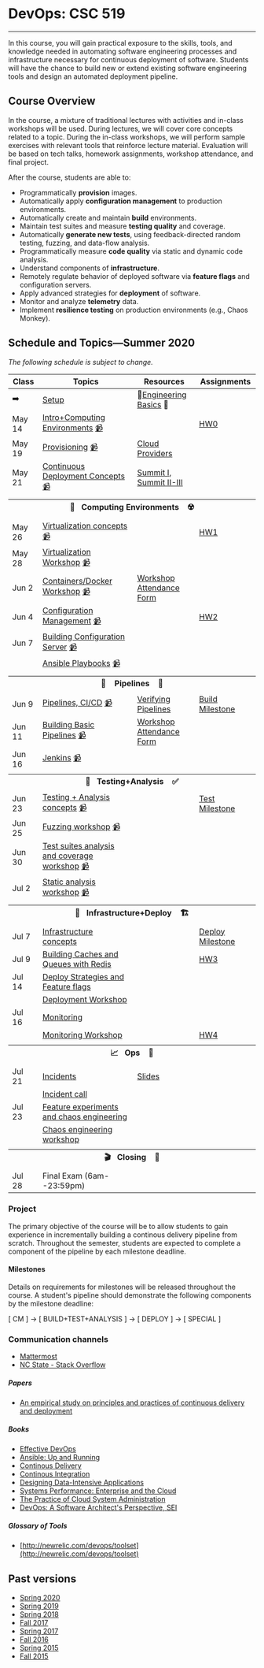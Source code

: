 # DevOps: CSC 519
-------------------------

In this course, you will gain practical exposure to the skills, tools, and knowledge needed in automating software engineering processes and infrastructure necessary for continuous deployment of software. Students will have the chance to build new or extend existing software engineering tools and design an automated deployment pipeline.

## Course Overview

In the course, a mixture of traditional lectures with activities and in-class workshops will be used.  During lectures, we will cover core concepts related to a topic. During the in-class workshops, we will perform sample exercises with relevant tools that reinforce lecture material.  Evaluation will be based on tech talks, homework assignments, workshop attendance, and final project.

After the course, students are able to:

* Programmatically **provision** images.
* Automatically apply **configuration management** to production environments.
* Automatically create and maintain **build** environments.
* Maintain test suites and measure **testing quality** and coverage.
* Automatically **generate new tests**, using feedback-directed random testing, fuzzing, and data-flow analysis.
* Programmatically measure **code quality** via static and dynamic code analysis.
* Understand components of **infrastructure**.
* Remotely regulate behavior of deployed software via **feature flags** and configuration servers.
* Apply advanced strategies for **deployment** of software.
* Monitor and analyze **telemetry** data.
* Implement **resilience testing** on production environments (e.g., Chaos Monkey).

## Schedule and Topics—Summer 2020

*The following schedule is subject to change.*
<!-- 
May 14 Intro (HW0)
May 19 
May 21

May 26 Computing Environments  (HW1)
May 28
Jun 2
Jun 4   

Jun 9 Pipelines  (M1) HW2 
Jun 11
Jun 16 
Jun 18

Jun 23 Test (M2) HW3
Jun 25 
Jun 30
Jul 2

Jul 7  Deploy (M3) HW4
Jul 9
Jul 14
Jul 16 

Jul 21 Ops 
Jul 23

Jul 28 Exam -->

| Class    | Topics                           |  Resources | Assignments       |
|----------|----------------------------------|------------| ----------------  |
|  ➡️       | [Setup](Boot.md)             | 🥾[Engineering Basics](https://github.com/chrisparnin/EngineeringBasics) 🥾
| May 14    | [Intro+Computing Environments](https://docs.google.com/presentation/d/16PWFvEY_qVIbL1FsOgCATIsY-FgUiBaXhw2C1s1anQA/edit) [📹](https://drive.google.com/open?id=1IEpTf-HHyJS88R81Mf8kzqy_5WnUJWKO) | | [HW0](HW/HW0-Provision.md)
| May 19    | [Provisioning](https://github.com/CSC-DevOps/Provision) [📹](https://drive.google.com/open?id=1gG7lI3gZgWwA7l6-zfJj1U2xT1FwYBZP) | [Cloud Providers](HW/Cloud-Providers.md) |  
| May 21  | [Continuous Deployment Concepts](https://docs.google.com/presentation/d/1w5QnWQUciQAq-NA12AI14gv6evv6oONnljcPCF29JDY/edit#slide=id.g6d986c4882_1_0) [📹](https://drive.google.com/open?id=1SQ5jM1jeh7i2My79Ee-oNCaGG8UT2J8L) | [Summit I](https://github.com/CSC-DevOps/Course/blob/master/Readings/AdagesI.pdf), [Summit II-III](https://github.com/CSC-DevOps/Course/blob/master/Readings/CACM_DevOps.pdf)  | 
| <tr><th colspan=4> 🧱&nbsp;&nbsp;&nbsp;Computing Environments&nbsp;&nbsp;&nbsp; ☢️</th></tr> |
| May 26   | [Virtualization concepts](https://docs.google.com/presentation/d/1VdSRYFxTFvdJvxq4JZMn7itdYJjiutrpj525Kw2JX-U/edit) [📹](https://mediasite.wolfware.ncsu.edu/online/Play/b75724be3a13485fab48caaaea3b1a141d?catalog=c18556b27d6a4b26a9c4a347c82866b121) | | [HW1](HW/HW1-V.md)
| May 28   | [Virtualization Workshop](https://github.com/CSC-DevOps/VM) [📹](https://mediasite.wolfware.ncsu.edu/online/Play/84517d0f60e448f5ae802678e1d2fb521d?catalog=c18556b27d6a4b26a9c4a347c82866b121)
| Jun 2  | [Containers/Docker Workshop](https://github.com/CSC-DevOps/Containers) [📹](https://mediasite.wolfware.ncsu.edu/online/Play/3a54fcfa8c964f9aac3636849b3df4311d?catalog=c18556b27d6a4b26a9c4a347c82866b121) | [Workshop Attendance Form](https://docs.google.com/forms/d/1sLlFKPmQiygpLq1uA9ah3J2WWUrqXMoR-wK1FMfJcrU/edit)
| Jun 4  | [Configuration Management](https://docs.google.com/presentation/d/1i18CWaZaiBBWPlT71iOuEPYYaZcK1VMvtdynwCLAVU0/edit#slide=id.g6e582f9f77_0_0) [📹](https://mediasite.wolfware.ncsu.edu/online/Play/d6d0b51977164698a52e8acf8a0d197e1d?catalog=c18556b27d6a4b26a9c4a347c82866b121) | | [HW2](HW/HW2-mm.md)
| Jun 7   | [Building Configuration Server](https://github.com/CSC-DevOps/CM) [📹](https://mediasite.wolfware.ncsu.edu/online/Play/1ecc2a2701d8410cb1e1be67279419b31d?catalog=c18556b27d6a4b26a9c4a347c82866b121) | | 
|   | [Ansible Playbooks](https://github.com/CSC-DevOps/CM/blob/master/Playbooks.md) [📹](https://mediasite.wolfware.ncsu.edu/online/Play/08874911d6d54ecb9455ca3bda5997891d?catalog=c18556b27d6a4b26a9c4a347c82866b121)
| <tr><th colspan=4> 🚰 &nbsp;&nbsp;&nbsp;Pipelines&nbsp;&nbsp;&nbsp; 🚀</th></tr> |
| Jun 9   | [Pipelines, CI/CD](https://docs.google.com/presentation/d/1vEp14SgKc0hC4-RrjZ1rzFMgK2kr3W7p70ra5_sUOUY/edit) [📹](https://mediasite.wolfware.ncsu.edu/online/Play/10dabcb531c04b0592c511f14abb6cdb1d?catalog=c18556b27d6a4b26a9c4a347c82866b121) | [Verifying Pipelines](Readings/DesirableProperties.pdf)   | [Build Milestone](Project/Pipeline1.md)
| Jun 11   | [Building Basic Pipelines](https://github.com/CSC-DevOps/Pipelines) [📹](https://mediasite.wolfware.ncsu.edu/online/Play/7d49600376d6428ba904b788b6358ce31d?catalog=c18556b27d6a4b26a9c4a347c82866b121) | [Workshop Attendance Form](https://docs.google.com/forms/d/e/1FAIpQLSexYYV6KYOuPfnZRDXxvXGphjBZfz82EWP_QZLoPtPT-hVTtg/viewform?usp=sf_link)
| Jun 16   | [Jenkins](https://docs.google.com/presentation/d/1oEJQ953LUQ1rYhRMKL-B262Bx8rkENW2aaAj-2e_N7I/edit#slide=id.p) [📹](https://mediasite.wolfware.ncsu.edu/online/Play/e215a5bfc6854596a08b5e1d8db240641d?catalog=c18556b27d6a4b26a9c4a347c82866b121)
| <tr><th colspan=4> 🧪&nbsp;&nbsp;&nbsp;Testing+Analysis&nbsp;&nbsp;&nbsp; ✅</th></tr> |
| Jun 23   | [Testing + Analysis concepts](https://docs.google.com/presentation/d/1PY5D1TAn9W7spSMS--B4zt8JwBXAJY4apx36N9so55I/edit#slide=id.g7e3970db34_0_58) [📹](https://mediasite.wolfware.ncsu.edu/online/Play/6caeec26d87f49809d115dd8d0af5ea41d?catalog=c18556b27d6a4b26a9c4a347c82866b121) | | [Test Milestone](Project/Pipeline2.md)
| Jun 25   | [Fuzzing workshop](https://github.com/CSC-DevOps/Fuzzing) [📹](https://mediasite.wolfware.ncsu.edu/online/Play/56b99f9e8bb2474394635902f384abee1d?catalog=c18556b27d6a4b26a9c4a347c82866b121)
| Jun 30   | [Test suites analysis and coverage workshop](https://github.com/CSC-DevOps/TestSuites) [📹](https://mediasite.wolfware.ncsu.edu/online/Play/adb2773bb1e94675a45731cce5a9cf701d?catalog=c18556b27d6a4b26a9c4a347c82866b121)
| Jul 2    | [Static analysis workshop](https://github.com/CSC-DevOps/Complexity) [📹](https://mediasite.wolfware.ncsu.edu/online/Play/300d81b262cc486881a70575fc7f6f681d?catalog=c18556b27d6a4b26a9c4a347c82866b121) | | 
| <tr><th colspan=4> 🚧&nbsp;&nbsp;&nbsp;Infrastructure+Deploy&nbsp;&nbsp;&nbsp; 🏗️</th></tr> |
| Jul 7  | [Infrastructure concepts](https://docs.google.com/presentation/d/1HjPY0979qEVkN7mJhcjxA7LYXubBpHWwj84BcItbzwo/edit#slide=id.g720af242e7_0_5) | |  [Deploy Milestone](Project/Pipeline3.md)
| Jul 9   | [Building Caches and Queues with Redis](https://github.com/CSC-DevOps/Caches) | | [HW3](HW/HW3.md) 
| Jul 14   | [Deploy Strategies and Feature flags](https://docs.google.com/presentation/d/1O26CMKrFE-UCqV5AQ5VNiCWv3x-XF0IfI0McIhxlMcw/edit)
|     | [Deployment Workshop](https://github.com/CSC-DevOps/Deployment) | |
| Jul 16    | [Monitoring](https://docs.google.com/presentation/d/1f_yw2KS02Uzt-3qnadk9wjiKS0sgBsxSOpQIxd8YaJ0/edit#slide=id.g73980477ab_0_0)
|     | [Monitoring Workshop](https://github.com/CSC-DevOps/Monitoring) | | [HW4](HW/HW4-monitor.md)
| <tr><th colspan=4> 📈&nbsp;&nbsp;&nbsp;Ops&nbsp;&nbsp;&nbsp; 🧯</th></tr> |
| Jul 21   | [Incidents](https://learning.acm.org/techtalks/reliability) | [Slides](https://learning.acm.org/binaries/content/assets/leaning-center/webinar-slides/2020/oops_techtalk_lorinhochstein_slides.pdf) |
|    | [Incident call](https://www.pagerduty.com/blog/incident-response-reenactment/)
| Jul 23   | [Feature experiments and chaos engineering](https://docs.google.com/presentation/d/1a4BJ0lUkis9x0HQy3YPOaTWw-wJfktwyE3Mw7AnGfmE/edit#slide=id.g74b88b11b0_0_73)
|    | [Chaos engineering workshop](https://github.com/CSC-DevOps/Chaos)
| <tr><th colspan=4> 🎬&nbsp;&nbsp;&nbsp;Closing&nbsp;&nbsp;&nbsp; 💯</th></tr> |
| Jul 28    | Final Exam (6am--23:59pm) |          |                   |

### Project

The primary objective of the course will be to allow students to gain experience in incrementally building a continous delivery pipeline from scratch.  Throughout the semester, students are expected to complete a component of the pipeline by each milestone deadline.

#### Milestones

Details on requirements for milestones will be released throughout the course.  A student's pipeline should demonstrate the following components by the milestone deadline:

[ CM ] -> [ BUILD+TEST+ANALYSIS ] -> [ DEPLOY ] -> [ SPECIAL ]

### Communication channels

* [Mattermost](https://chat.alt-code.org)  
* [NC State - Stack Overflow](https://stackoverflow.com/c/ncsu/)

##### Papers

* [An empirical study on principles and practices of continuous delivery and deployment](https://peerj.com/preprints/1889.pdf)

##### Books

* [Effective DevOps](https://www.amazon.com/Effective-DevOps-Building-Collaboration-Affinity/dp/1491926309)
* [Ansible: Up and Running](http://www.ansiblebook.com/)
* [Continous Delivery](http://continuousdelivery.com/)
* [Continous Integration](http://www.amazon.com/Continuous-Integration-Improving-Software-Reducing/dp/0321336380)
* [Designing Data-Intensive Applications](http://dataintensive.net/)
* [Systems Performance: Enterprise and the Cloud](http://www.brendangregg.com/sysperfbook.html)
* [The Practice of Cloud System Administration](http://the-cloud-book.com/)
* [DevOps: A Software Architect's Perspective, SEI](http://www.amazon.com/DevOps-Software-Architects-Perspective-Engineering/dp/0134049845)

##### Glossary of Tools

* [http://newrelic.com/devops/toolset](http://newrelic.com/devops/toolset)

## Past versions

* [Spring 2020](https://github.com/CSC-DevOps/Course/tree/Spring2020)
* [Spring 2019](https://github.com/CSC-DevOps/Course/tree/Spring2019)
* [Spring 2018](https://github.com/CSC-DevOps/Course/tree/Spring2018)
* [Fall 2017](https://github.com/CSC-DevOps/Course/tree/Fall2017)
* [Spring 2017](https://github.com/CSC-DevOps/Course/tree/Spring2017)
* [Fall 2016](https://github.com/CSC-DevOps/Course/tree/Fall2016)
* [Spring 2015 ](https://github.com/CSC-DevOps/Course/tree/Spring2015)
* [Fall 2015 ](https://github.com/CSC-DevOps/Course/tree/Fall2015)
